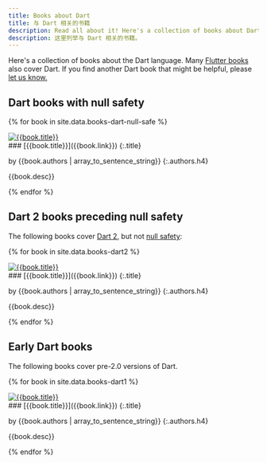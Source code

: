 ```yaml
---
title: Books about Dart
title: 与 Dart 相关的书籍
description: Read all about it! Here's a collection of books about Dart.
description: 这里列举与 Dart 相关的书籍。
---
```


Here's a collection of books about the Dart language.
Many [Flutter books](https://flutter.dev/docs/resources/books)
also cover Dart.
If you find another Dart book that might be helpful, please
[let us know.](https://github.com/dart-lang/site-www/issues)

## Dart books with null safety

{% for book in site.data.books-dart-null-safe %}

<div class="book-img-with-details row">
<a href="{{book.link}}" title="{{book.title}}" class="col-sm-3 no-automatic-external">
  <img src="{% asset 'cover/{{book.cover}}' @path %}" alt="{{book.title}}"/>
</a>
<div class="details col-sm-9" markdown="1">
### [{{book.title}}]({{book.link}})
{:.title}

by {{book.authors | array_to_sentence_string}}
{:.authors.h4}

{{book.desc}}

</div>
</div>
{% endfor %}

## Dart 2 books preceding null safety

The following books cover [Dart 2](/dart-2), but not [null safety](/null-safety):

{% for book in site.data.books-dart2 %}

<div class="book-img-with-details row">
<a href="{{book.link}}" title="{{book.title}}" class="col-sm-3 no-automatic-external">
  <img src="{% asset 'cover/{{book.cover}}' @path %}" alt="{{book.title}}"/>
</a>
<div class="details col-sm-9" markdown="1">
### [{{book.title}}]({{book.link}})
{:.title}

by {{book.authors | array_to_sentence_string}}
{:.authors.h4}

{{book.desc}}

</div>
</div>
{% endfor %}

## Early Dart books

The following books cover pre-2.0 versions of Dart.

{% for book in site.data.books-dart1 %}

<div class="book-img-with-details row">
<a href="{{book.link}}" title="{{book.title}}" class="col-sm-3 no-automatic-external">
  <img src="{% asset 'cover/{{book.cover}}' @path %}" alt="{{book.title}}"/>
</a>
<div class="details col-sm-9" markdown="1">
### [{{book.title}}]({{book.link}})
{:.title}

by {{book.authors | array_to_sentence_string}}
{:.authors.h4}

{{book.desc}}

</div>
</div>
{% endfor %}
